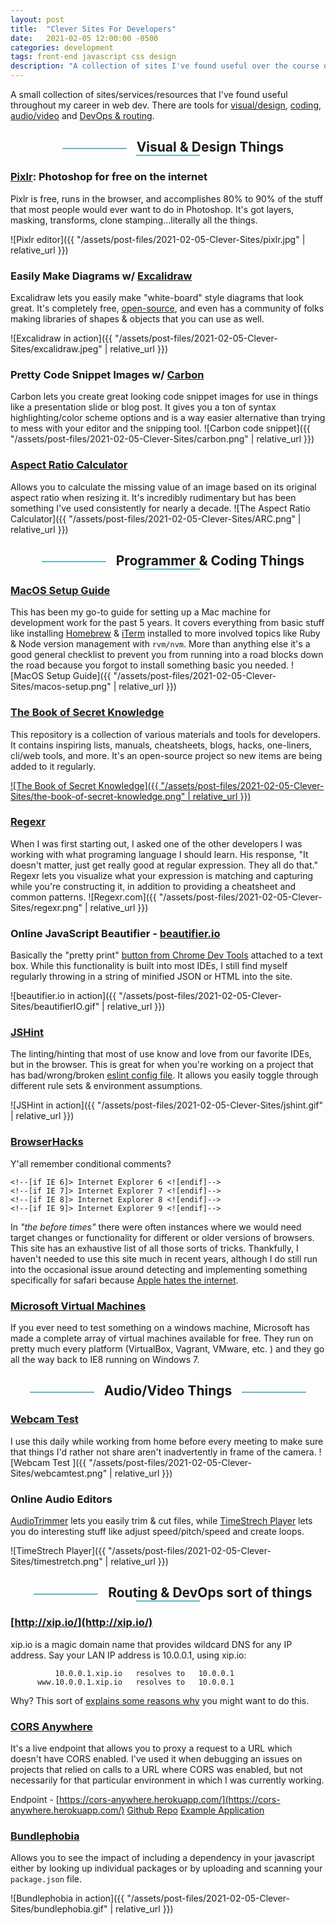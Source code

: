 ```yaml
---
layout: post
title:  "Clever Sites For Developers"
date:   2021-02-05 12:00:00 -0500
categories: development
tags: front-end javascript css design
description: "A collection of sites I've found useful over the course of my career."
---
```

<style>
	h2:not(.post-title) {text-align: center;}
	h2:not(.post-title):before,
	h2:not(.post-title):after {
		margin: 0 1rem;
		border:0.75px solid #69B5C3;
		display:inline-block;
		content:' ';
    	vertical-align: middle;
    	width: 20%;
	}
</style>

A small collection of sites/services/resources that I've found useful throughout my career in web dev.
There are tools for [visual/design](#visual--design-things), [coding](#programmer--coding-things), [audio/video](#audiovideo-things) and [DevOps & routing](#routing--devops-sort-of-things).



## Visual & Design Things

### [Pixlr](https://pixlr.com/e/): Photoshop for free on the internet
Pixlr is free, runs in the browser, and accomplishes 80% to 90% of the stuff that most people would ever want to do in Photoshop. It's got layers, masking, transforms, clone stamping...literally all the things.

![Pixlr editor]({{ "/assets/post-files/2021-02-05-Clever-Sites/pixlr.jpg" | relative_url }})

### Easily Make Diagrams w/ [Excalidraw](https://excalidraw.com/)
Excalidraw lets you easily make "white-board" style diagrams that look great. It's completely free, [open-source](https://github.com/excalidraw/excalidraw), and even has a community of folks making libraries of shapes & objects that you can use as well.

![Excalidraw in action]({{ "/assets/post-files/2021-02-05-Clever-Sites/excalidraw.jpeg" | relative_url }})


### Pretty Code Snippet Images w/ [Carbon](https://carbon.now.sh/)
Carbon lets you create great looking code snippet images for use in things like a presentation slide or blog post.
It gives you a ton of syntax highlighting/color scheme options and is a way easier alternative than trying to mess with your editor and the snipping tool.
![Carbon code snippet]({{ "/assets/post-files/2021-02-05-Clever-Sites/carbon.png" | relative_url }})


### [Aspect Ratio Calculator](http://andrew.hedges.name/experiments/aspect_ratio/)
Allows you to calculate the missing value of an image based on its original aspect ratio when resizing it. It's incredibly rudimentary but has been something I've used consistently for nearly a decade.
![The Aspect Ratio Calculator]({{ "/assets/post-files/2021-02-05-Clever-Sites/ARC.png" | relative_url }})

## Programmer & Coding Things

### [MacOS Setup Guide](https://sourabhbajaj.com/mac-setup/)
This has been my go-to guide for setting up a Mac machine for development work for the past 5 years. It covers everything from basic stuff like installing [Homebrew](https://brew.sh/) & [iTerm](https://iterm2.com/) installed to more involved topics like Ruby & Node version management with `rvm/nvm`. More than anything else it's a good general checklist to prevent you from running into a road blocks down the road because you forgot to install something basic you needed.
![MacOS Setup Guide]({{ "/assets/post-files/2021-02-05-Clever-Sites/macos-setup.png" | relative_url }})

### [The Book of Secret Knowledge](https://github.com/trimstray/the-book-of-secret-knowledge)
This repository is a collection of various materials and tools for developers. It contains inspiring lists, manuals, cheatsheets, blogs, hacks, one-liners, cli/web tools, and more. It's an open-source project so new items are being added to it regularly.

<a href="https://github.com/trimstray/the-book-of-secret-knowledge">![The Book of Secret Knowledge]({{ "/assets/post-files/2021-02-05-Clever-Sites/the-book-of-secret-knowledge.png" | relative_url }})</a>

### [Regexr](https://regexr.com/)
When I was first starting out, I asked one of the other developers I was working with what programing language I should learn. His response, "It doesn't matter, just get really good at regular expression. They all do that." Regexr lets you visualize what your expression is matching and capturing while you're constructing it, in addition to providing a cheatsheet and common patterns.
![Regexr.com]({{ "/assets/post-files/2021-02-05-Clever-Sites/regexr.png" | relative_url }})


### Online JavaScript Beautifier - [beautifier.io](https://beautifier.io/)
Basically the "pretty print" [button from Chrome Dev Tools](https://developers.google.com/web/tools/chrome-devtools/javascript/pretty-print) attached to a text box. While this functionality is built into most IDEs, I still find myself regularly throwing in a string of minified JSON or HTML into the site.

![beautifier.io in action]({{ "/assets/post-files/2021-02-05-Clever-Sites/beautifierIO.gif" | relative_url }})

### [JSHint](https://jshint.com/)
The linting/hinting that most of use know and love from our favorite IDEs, but in the browser. This is great for when you're working on a project that has bad/wrong/broken [eslint config file](https://eslint.org/docs/user-guide/configuring/configuration-files#using-configuration-files). It allows you easily toggle through different rule sets & environment assumptions.

![JSHint in action]({{ "/assets/post-files/2021-02-05-Clever-Sites/jshint.gif" | relative_url }})


### [BrowserHacks](http://browserhacks.com/)
Y'all remember conditional comments?
```
<!--[if IE 6]> Internet Explorer 6 <![endif]-->
<!--[if IE 7]> Internet Explorer 7 <![endif]-->
<!--[if IE 8]> Internet Explorer 8 <![endif]-->
<!--[if IE 9]> Internet Explorer 9 <![endif]-->
```

In *"the before times"*  there were often instances where we would need target changes or functionality for different or older versions of browsers. This site has an exhaustive list of all those sorts of tricks. Thankfully, I haven't needed to use this site much in recent years, although I do still run into the occasional issue around detecting and implementing something specifically for safari because [Apple hates the internet](https://threadreaderapp.com/thread/1191026394421026816.html).

### [Microsoft Virtual Machines](https://developer.microsoft.com/en-us/microsoft-edge/tools/vms/)
If you ever need to test something on a windows machine, Microsoft has made a complete array of virtual machines available for free.
They run on pretty much every platform (VirtualBox, Vagrant, VMware, etc. ) and they go all the way back to IE8 running on Windows 7.

## Audio/Video Things

### [Webcam Test](https://webcamtests.com/)
I use this daily while working from home before every meeting to make sure that things I'd rather not share aren't inadvertently in frame of the camera.
![Webcam Test ]({{ "/assets/post-files/2021-02-05-Clever-Sites/webcamtest.png" | relative_url }})

### Online Audio Editors
[AudioTrimmer](https://audiotrimmer.com/#) lets you easily trim & cut files, while [TimeStrech Player](https://29a.ch/timestretch/) lets you do interesting stuff like adjust speed/pitch/speed and create loops.

![TimeStrech Player]({{ "/assets/post-files/2021-02-05-Clever-Sites/timestretch.png" | relative_url }})

## Routing & DevOps sort of things

### [http://xip.io/](http://xip.io/)

xip.io is a magic domain name that provides wildcard DNS for any IP address. Say your LAN IP address is 10.0.0.1, using xip.io:
```
          10.0.0.1.xip.io   resolves to   10.0.0.1
      www.10.0.0.1.xip.io   resolves to   10.0.0.1
```
Why? This sort of [explains some reasons why](https://stackoverflow.com/a/37370422/1608016) you might want to do this.


### [CORS Anywhere](https://github.com/Rob--W/cors-anywhere)
It's a live endpoint that allows you to proxy a request to a URL which doesn't have CORS enabled. I've used it when debugging an issues on projects that relied on calls to a URL where CORS was enabled, but not necessarily for that particular environment in which I was currently working.


Endpoint - [https://cors-anywhere.herokuapp.com/](https://cors-anywhere.herokuapp.com/)
[Github Repo](https://github.com/Rob--W/cors-anywhere/)
[Example Application](https://robwu.nl/cors-anywhere.html)

### [Bundlephobia](https://bundlephobia.com/)
Allows you to see the impact of including a dependency in your javascript either by looking up individual packages or by uploading and scanning your `package.json` file.

![Bundlephobia in action]({{ "/assets/post-files/2021-02-05-Clever-Sites/bundlephobia.gif" | relative_url }})



